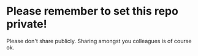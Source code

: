 # Please remember to set this repo private!
Please don't share publicly. Sharing amongst you colleagues is of course ok.
